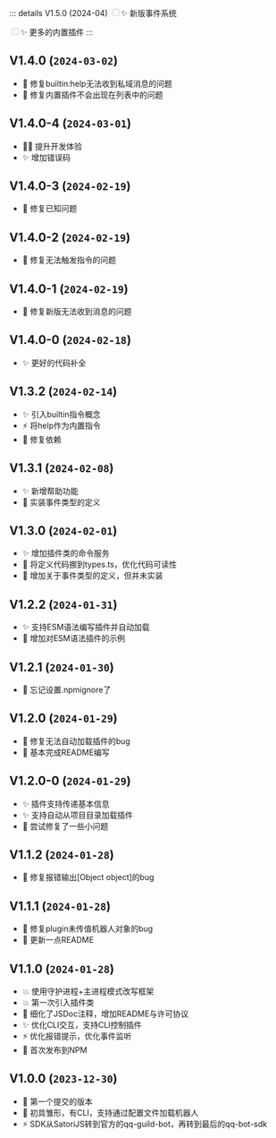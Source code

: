::: details V1.5.0 (2024-04)
<input type='checkbox' disabled>✨ 新版事件系统</input>

<input type='checkbox' disabled>✨ 更多的内置插件</input>
:::

## V1.4.0 (`2024-03-02`)
- 🐛 修复builtin:help无法收到私域消息的问题
- 🐛 修复内置插件不会出现在列表中的问题

## V1.4.0-4 (`2024-03-01`)
- 🧑‍💻 提升开发体验
- ✨ 增加错误码

## V1.4.0-3 (`2024-02-19`)
- 🐛 修复已知问题

## V1.4.0-2 (`2024-02-19`)
- 🐛 修复无法触发指令的问题

## V1.4.0-1 (`2024-02-19`)
- 🐛 修复新版无法收到消息的问题

## V1.4.0-0 (`2024-02-18`)
- ✨ 更好的代码补全

## V1.3.2 (`2024-02-14`)
- ✨ 引入builtin指令概念
- ⚡️ 将help作为内置指令
- 🔧 修复依赖

## V1.3.1 (`2024-02-08`)
- ✨ 新增帮助功能
- 📝 实装事件类型的定义

## V1.3.0 (`2024-02-01`)
- ✨ 增加插件类的命令服务
- 💄 将定义代码挪到types.ts，优化代码可读性
- 📝 增加关于事件类型的定义，但并未实装

## V1.2.2 (`2024-01-31`)
- ✨ 支持ESM语法编写插件并自动加载
- 📝 增加对ESM语法插件的示例

## V1.2.1 (`2024-01-30`)
- 🙈 忘记设置.npmignore了

## V1.2.0 (`2024-01-29`)
- 🐛 修复无法自动加载插件的bug
- 📝 基本完成README编写

## V1.2.0-0 (`2024-01-29`)
- ✨ 插件支持传递基本信息
- ✨ 支持自动从项目目录加载插件
- 🐛 尝试修复了一些小问题

## V1.1.2 (`2024-01-28`)
- 🐛 修复报错输出[Object object]的bug

## V1.1.1 (`2024-01-28`)
- 🐛 修复plugin未传值机器人对象的bug
- 📝 更新一点README

## V1.1.0 (`2024-01-28`)
- 💥 使用守护进程+主进程模式改写框架
- 💥 第一次引入插件类
- 📝 细化了JSDoc注释，增加README与许可协议
- ✨ 优化CLI交互，支持CLI控制插件
- ⚡️ 优化报错提示，优化事件监听
- 🎉 首次发布到NPM

## V1.0.0 (`2023-12-30`)
- 🎉 第一个提交的版本
- 🎉 初具雏形，有CLI，支持通过配置文件加载机器人
- ⚡️ SDK从SatoriJS转到官方的qq-guild-bot，再转到最后的qq-bot-sdk